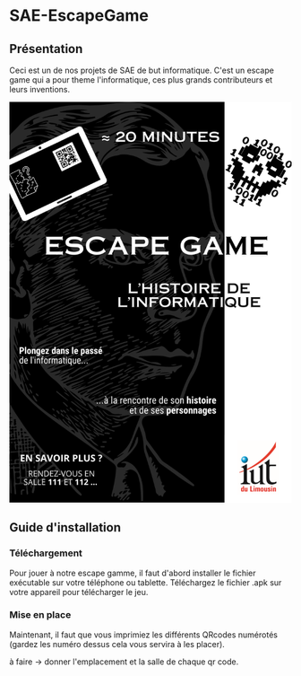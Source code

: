 # SAE-EscapeGame

## Présentation
Ceci est un de nos projets de SAE de but informatique.
C'est un escape game qui a pour theme l'informatique, ces plus grands contributeurs et leurs inventions.

<img src="https://github.com/Axel230303/Image/blob/main/Escape%20Game%20Affiche.png" width="800">

## Guide d'installation
### Téléchargement
Pour jouer à notre escape gamme, il faut d'abord installer le fichier exécutable sur votre téléphone ou tablette.
Téléchargez le fichier .apk sur votre appareil pour télécharger le jeu.

### Mise en place
Maintenant, il faut que vous imprimiez les différents QRcodes numérotés (gardez les numéro dessus cela vous servira à les placer).

à faire
-> donner l'emplacement et la salle de chaque qr code.


